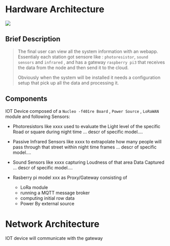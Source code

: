 

# Hardware Architecture

![](https://github.com/nardoz-dev/projectName/blob/main/docs/1stdelivery/pictures/IoTDiagram.png)

## Brief Description
  > The final user can view all the system information with an webapp. Essentialy each station got sensore like : `photoresistor`, `sound sensors` and `infrared` , and has a gateway `raspberry pi3` that receives the data from the node and then send it to the cloud. 
  >
  >Obviously when the system will be installed it needs a configuration setup that pick up all the data and processing it.


## Components

IOT Device composed of a `Nucleo -f401re Board` , `Power Source` , `LoRaWAN` module and following Sensors:
- Photoresistors like xxxx used to evaluate the Light level of the specific Road or square during night time
... descr of specific model....
- Passive Infrared Sensors like xxxx to extrapolate how many people will pass through that street within night time frames
... descr of specific model....
- Sound Sensors like xxxx capturing Loudness of that area 
Data Captured 
... descr of specific model....

- Rasberry pi model xxx as Proxy/Gateway consisting of 
  - LoRa module 
  - running a MQTT message broker 
  - computing initial row data 
  - Power By external source 


# Network Architecture

IOT device will communicate with the gateway 


